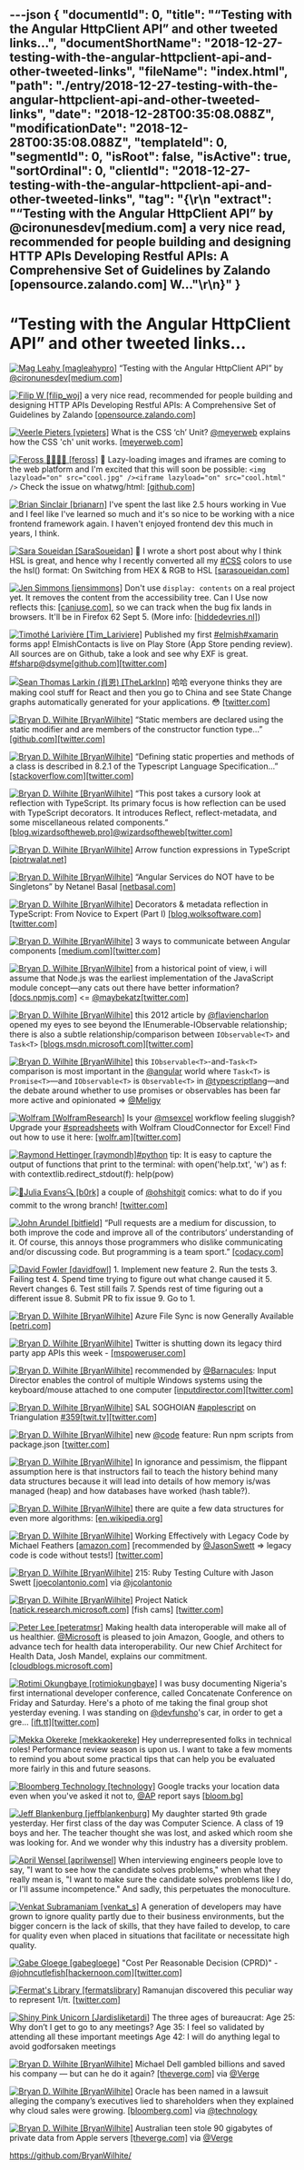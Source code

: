 ---json
{
  "documentId": 0,
  "title": "“Testing with the Angular HttpClient API” and other tweeted links…",
  "documentShortName": "2018-12-27-testing-with-the-angular-httpclient-api-and-other-tweeted-links",
  "fileName": "index.html",
  "path": "./entry/2018-12-27-testing-with-the-angular-httpclient-api-and-other-tweeted-links",
  "date": "2018-12-28T00:35:08.088Z",
  "modificationDate": "2018-12-28T00:35:08.088Z",
  "templateId": 0,
  "segmentId": 0,
  "isRoot": false,
  "isActive": true,
  "sortOrdinal": 0,
  "clientId": "2018-12-27-testing-with-the-angular-httpclient-api-and-other-tweeted-links",
  "tag": "{\r\n  \"extract\": \"“Testing with the Angular HttpClient API” by @cironunesdev[medium.com] a very nice read, recommended for people building and designing HTTP APIs              Developing Restful APIs: A Comprehensive Set of Guidelines by Zalando [opensource.zalando.com] W...\"\r\n}"
}
---

# “Testing with the Angular HttpClient API” and other tweeted links…

[<img alt="Mag Leahy [magleahypro]" src="https://songhay.blob.core.windows.net:443/shared-social-twitter/magleahypro.jpg">](http://about.me/magleahy) “Testing with the Angular HttpClient API” by [@cironunesdev](http://twitter.com/@cironunesdev)[[medium.com]](https://medium.com/netscape/testing-with-the-angular-httpclient-api-648203820712)

[<img alt="Filip W [filip_woj]" src="https://songhay.blob.core.windows.net:443/shared-social-twitter/filip_woj.jpg">](http://www.strathweb.com/) a very nice read, recommended for people building and designing HTTP APIs Developing Restful APIs: A Comprehensive Set of Guidelines by Zalando [[opensource.zalando.com]](https://opensource.zalando.com/restful-api-guidelines/)

[<img alt="Veerle Pieters [vpieters]" src="https://songhay.blob.core.windows.net:443/shared-social-twitter/vpieters.png">](http://veerle.duoh.com/) What is the CSS ‘ch’ Unit? [@meyerweb](http://twitter.com/@meyerweb) explains how the CSS 'ch' unit works. [[meyerweb.com]](https://meyerweb.com/eric/thoughts/2018/06/28/what-is-the-css-ch-unit/)

[<img alt="Feross 🧙🏼‍♂️✨ [feross]" src="https://songhay.blob.core.windows.net:443/shared-social-twitter/feross.jpeg">](https://feross.org/) 🌟 Lazy-loading images and iframes are coming to the web platform and I'm excited that this will soon be possible: `<img lazyload="on" src="cool.jpg" /><iframe lazyload="on" src="cool.html" />` Check the issue on whatwg/html: [[github.com]](https://github.com/whatwg/html/issues/2806)

[<img alt="Brian Sinclair [brianarn]" src="https://songhay.blob.core.windows.net:443/shared-social-twitter/brianarn.jpg">](http://www.randomthink.net/) I've spent the last like 2.5 hours working in Vue and I feel like I've learned so much and it's so nice to be working with a nice frontend framework again. I haven't enjoyed frontend dev this much in years, I think.

[<img alt="Sara Soueidan [SaraSoueidan]" src="https://songhay.blob.core.windows.net:443/shared-social-twitter/SaraSoueidan.jpg">](https://www.sarasoueidan.com/) 📝 I wrote a short post about why I think HSL is great, and hence why I recently converted all my [#CSS](http://twitter.com/search?q='%23CSS) colors to use the hsl() format: On Switching from HEX & RGB to HSL [[sarasoueidan.com]](https://www.sarasoueidan.com/blog/hex-rgb-to-hsl/)

[<img alt="Jen Simmons [jensimmons]" src="https://songhay.blob.core.windows.net:443/shared-social-twitter/jensimmons.jpg">](http://youtube.com/layoutland) Don't use `display: contents` on a real project yet. It removes the content from the accessibility tree. Can I Use now reflects this: [[caniuse.com]](https://caniuse.com/#feat=css-display-contents), so we can track when the bug fix lands in browsers. It'll be in Firefox 62 Sept 5. (More info: [[hiddedevries.nl]](https://hiddedevries.nl/en/blog/2018-04-21-more-accessible-markup-with-display-contents))

[<img alt="Timothé Larivière [Tim_Lariviere]" src="https://songhay.blob.core.windows.net:443/shared-social-twitter/Tim_Lariviere.jpg">](http://timothelariviere.com/) Published my first [#elmish](http://twitter.com/search?q='%23elmish)[#xamarin](http://twitter.com/search?q='%23xamarin) forms app! ElmishContacts is live on Play Store (App Store pending review). All sources are on Github, take a look and see why EXF is great. [#fsharp](http://twitter.com/search?q='%23fsharp)[@dsyme](http://twitter.com/@dsyme)[[github.com]](https://github.com/TimLariviere/ElmishContacts)[[twitter.com]](https://twitter.com/Tim_Lariviere/status/1028884570433830913/photo/1)

[<img alt="Sean Thomas Larkin (肖恩) [TheLarkInn]" src="https://songhay.blob.core.windows.net:443/shared-social-twitter/TheLarkInn.jpg">](http://github.com/TheLarkInn) 哈哈 everyone thinks they are making cool stuff for React and then you go to China and see State Change graphs automatically generated for your applications. 😳 [[twitter.com]](https://twitter.com/TheLarkInn/status/1030711693276532736/photo/1)

[<img alt="Bryan D. Wilhite [BryanWilhite]" src="https://songhay.blob.core.windows.net:443/shared-social-twitter/BryanWilhite.jpeg">](http://songhayblog.azurewebsites.net/) “Static members are declared using the static modifier and are members of the constructor function type…” [[github.com]](https://github.com/Microsoft/TypeScript/blob/master/doc/spec.md#821-instance-and-static-members)[[twitter.com]](https://twitter.com/BryanWilhite/status/1029136385385455617/photo/1)

[<img alt="Bryan D. Wilhite [BryanWilhite]" src="https://songhay.blob.core.windows.net:443/shared-social-twitter/BryanWilhite.jpeg">](http://songhayblog.azurewebsites.net/) “Defining static properties and methods of a class is described in 8.2.1 of the Typescript Language Specification…” [[stackoverflow.com]](https://stackoverflow.com/a/13212701/22944)[[twitter.com]](https://twitter.com/BryanWilhite/status/1029136383355437061/photo/1)

[<img alt="Bryan D. Wilhite [BryanWilhite]" src="https://songhay.blob.core.windows.net:443/shared-social-twitter/BryanWilhite.jpeg">](http://songhayblog.azurewebsites.net/) “This post takes a cursory look at reflection with TypeScript. Its primary focus is how reflection can be used with TypeScript decorators. It introduces Reflect, reflect-metadata, and some miscellaneous related components.” [[blog.wizardsoftheweb.pro]](https://blog.wizardsoftheweb.pro/typescript-decorators-reflection/)[@wizardsoftheweb](http://twitter.com/@wizardsoftheweb)[[twitter.com]](https://twitter.com/BryanWilhite/status/1030480326399647745/photo/1)

[<img alt="Bryan D. Wilhite [BryanWilhite]" src="https://songhay.blob.core.windows.net:443/shared-social-twitter/BryanWilhite.jpeg">](http://songhayblog.azurewebsites.net/) Arrow function expressions in TypeScript [[piotrwalat.net]](http://www.piotrwalat.net/arrow-function-expressions-in-typescript/)

[<img alt="Bryan D. Wilhite [BryanWilhite]" src="https://songhay.blob.core.windows.net:443/shared-social-twitter/BryanWilhite.jpeg">](http://songhayblog.azurewebsites.net/) “Angular Services do NOT have to be Singletons” by Netanel Basal [[netbasal.com]](https://netbasal.com/angular-services-do-not-have-to-be-singletons-ffa879e62082)

[<img alt="Bryan D. Wilhite [BryanWilhite]" src="https://songhay.blob.core.windows.net:443/shared-social-twitter/BryanWilhite.jpeg">](http://songhayblog.azurewebsites.net/) Decorators & metadata reflection in TypeScript: From Novice to Expert (Part I) [[blog.wolksoftware.com]](http://blog.wolksoftware.com/decorators-reflection-javascript-typescript)[[twitter.com]](https://twitter.com/BryanWilhite/status/1030480688787599360/photo/1)

[<img alt="Bryan D. Wilhite [BryanWilhite]" src="https://songhay.blob.core.windows.net:443/shared-social-twitter/BryanWilhite.jpeg">](http://songhayblog.azurewebsites.net/) 3 ways to communicate between Angular components [[medium.com]](https://medium.com/dailyjs/3-ways-to-communicate-between-angular-components-a1e3f3304ecb)[[twitter.com]](https://twitter.com/BryanWilhite/status/1030207180098531329/photo/1)

[<img alt="Bryan D. Wilhite [BryanWilhite]" src="https://songhay.blob.core.windows.net:443/shared-social-twitter/BryanWilhite.jpeg">](http://songhayblog.azurewebsites.net/) from a historical point of view, i will assume that Node.js was the earliest implementation of the JavaScript module concept—any cats out there have better information? [[docs.npmjs.com]](https://docs.npmjs.com/getting-started/packages) <= [@maybekatz](http://twitter.com/@maybekatz)[[twitter.com]](https://twitter.com/BryanWilhite/status/1030469907329105920/photo/1)

[<img alt="Bryan D. Wilhite [BryanWilhite]" src="https://songhay.blob.core.windows.net:443/shared-social-twitter/BryanWilhite.jpeg">](http://songhayblog.azurewebsites.net/) this 2012 article by [@flaviencharlon](http://twitter.com/@flaviencharlon) opened my eyes to see beyond the IEnumerable-IObservable relationship; there is also a subtle relationship/comparison between `IObservable<T>` and `Task<T>` [[blogs.msdn.microsoft.com]](https://blogs.msdn.microsoft.com/flaviencharlon/2012/08/06/taskt-vs-iobservablet-when-to-use-what/)[[twitter.com]](https://twitter.com/BryanWilhite/status/1030478807046602752/photo/1)

[<img alt="Bryan D. Wilhite [BryanWilhite]" src="https://songhay.blob.core.windows.net:443/shared-social-twitter/BryanWilhite.jpeg">](http://songhayblog.azurewebsites.net/) this `IObservable<T>`-and-`Task<T>` comparison is most important in the [@angular](http://twitter.com/@angular) world where `Task<T>` is `Promise<T>`—and `IObservable<T>` is `Observable<T>` in [@typescriptlang](http://twitter.com/@typescriptlang)—and the debate around whether to use promises or observables has been far more active and opinionated => [@Meligy](http://twitter.com/@Meligy)

[<img alt="Wolfram [WolframResearch]" src="https://songhay.blob.core.windows.net:443/shared-social-twitter/WolframResearch.png">](http://www.wolfram.com/) Is your [@msexcel](http://twitter.com/@msexcel) workflow feeling sluggish? Upgrade your [#spreadsheets](http://twitter.com/search?q='%23spreadsheets) with Wolfram CloudConnector for Excel! Find out how to use it here: [[wolfr.am]](https://wolfr.am/wnik56II)[[twitter.com]](https://twitter.com/WolframResearch/status/1029048703858999297/photo/1)

[<img alt="Raymond Hettinger [raymondh]" src="https://songhay.blob.core.windows.net:443/shared-social-twitter/raymondh.jpg">](https://rhettinger.wordpress.com/)[#python](http://twitter.com/search?q='%23python) tip: It is easy to capture the output of functions that print to the terminal: with open('help.txt', 'w') as f: with contextlib.redirect_stdout(f): help(pow)

[<img alt="🔎Julia Evans🔍 [b0rk]" src="https://songhay.blob.core.windows.net:443/shared-social-twitter/b0rk.jpg">](http://jvns.ca/) a couple of [@ohshitgit](http://twitter.com/@ohshitgit) comics: what to do if you commit to the wrong branch! [[twitter.com]](https://twitter.com/b0rk/status/1028771510905909248/photo/1)

[<img alt="John Arundel [bitfield]" src="https://songhay.blob.core.windows.net:443/shared-social-twitter/bitfield.jpeg">](http://bitfieldconsulting.com/about) “Pull requests are a medium for discussion, to both improve the code and improve all of the contributors’ understanding of it. Of course, this annoys those programmers who dislike communicating and/or discussing code. But programming is a team sport.” [[codacy.com]](https://www.codacy.com/blog/how-to-code-review-in-a-pull-request/)

[<img alt="David Fowler [davidfowl]" src="https://songhay.blob.core.windows.net:443/shared-social-twitter/davidfowl.jpeg">](http://davidfowl.com/) 1. Implement new feature 2. Run the tests 3. Failing test 4. Spend time trying to figure out what change caused it 5. Revert changes 6. Test still fails 7. Spends rest of time figuring out a different issue 8. Submit PR to fix issue 9. Go to 1.

[<img alt="Bryan D. Wilhite [BryanWilhite]" src="https://songhay.blob.core.windows.net:443/shared-social-twitter/BryanWilhite.jpeg">](http://songhayblog.azurewebsites.net/) Azure File Sync is now Generally Available [[petri.com]](https://www.petri.com/azure-file-sync-now-generally-available)

[<img alt="Bryan D. Wilhite [BryanWilhite]" src="https://songhay.blob.core.windows.net:443/shared-social-twitter/BryanWilhite.jpeg">](http://songhayblog.azurewebsites.net/) Twitter is shutting down its legacy third party app APIs this week - [[mspoweruser.com]](https://mspoweruser.com/twitter-is-shutting-down-its-legacy-third-party-app-apis-this-week/)

[<img alt="Bryan D. Wilhite [BryanWilhite]" src="https://songhay.blob.core.windows.net:443/shared-social-twitter/BryanWilhite.jpeg">](http://songhayblog.azurewebsites.net/) recommended by [@Barnacules](http://twitter.com/@Barnacules): Input Director enables the control of multiple Windows systems using the keyboard/mouse attached to one computer [[inputdirector.com]](http://www.inputdirector.com)[[twitter.com]](https://twitter.com/BryanWilhite/status/1029957788363976704/photo/1)

[<img alt="Bryan D. Wilhite [BryanWilhite]" src="https://songhay.blob.core.windows.net:443/shared-social-twitter/BryanWilhite.jpeg">](http://songhayblog.azurewebsites.net/) SAL SOGHOIAN [#applescript](http://twitter.com/search?q='%23applescript) on Triangulation [#359](http://twitter.com/search?q='%23359)[[twit.tv]](https://twit.tv/shows/triangulation/episodes/359)[[twitter.com]](https://twitter.com/BryanWilhite/status/1029035284636131328/photo/1)

[<img alt="Bryan D. Wilhite [BryanWilhite]" src="https://songhay.blob.core.windows.net:443/shared-social-twitter/BryanWilhite.jpeg">](http://songhayblog.azurewebsites.net/) new [@code](http://twitter.com/@code) feature: Run npm scripts from package.json [[twitter.com]](https://twitter.com/BryanWilhite/status/1029108396820115456/photo/1)

[<img alt="Bryan D. Wilhite [BryanWilhite]" src="https://songhay.blob.core.windows.net:443/shared-social-twitter/BryanWilhite.jpeg">](http://songhayblog.azurewebsites.net/) In ignorance and pessimism, the flippant assumption here is that instructors fail to teach the history behind many data structures because it will lead into details of how memory is/was managed (heap) and how databases have worked (hash table?).

[<img alt="Bryan D. Wilhite [BryanWilhite]" src="https://songhay.blob.core.windows.net:443/shared-social-twitter/BryanWilhite.jpeg">](http://songhayblog.azurewebsites.net/) there are quite a few data structures for even more algorithms: [[en.wikipedia.org]](https://en.wikipedia.org/wiki/List_of_data_structures)

[<img alt="Bryan D. Wilhite [BryanWilhite]" src="https://songhay.blob.core.windows.net:443/shared-social-twitter/BryanWilhite.jpeg">](http://songhayblog.azurewebsites.net/) Working Effectively with Legacy Code by Michael Feathers [[amazon.com]](https://www.amazon.com/Working-Effectively-Legacy-Code-EFFECT-ebook/dp/B005OYHF0A?SubscriptionId=1SW6D7X6ZXXR92KVX0G2&tag=thekintespacec00&linkCode=xm2&camp=2025&creative=165953&creativeASIN=B005OYHF0A) [recommended by [@JasonSwett](http://twitter.com/@JasonSwett) => legacy code is code without tests!] [[twitter.com]](https://twitter.com/BryanWilhite/status/1029494616075059200/photo/1)

[<img alt="Bryan D. Wilhite [BryanWilhite]" src="https://songhay.blob.core.windows.net:443/shared-social-twitter/BryanWilhite.jpeg">](http://songhayblog.azurewebsites.net/) 215: Ruby Testing Culture with Jason Swett [[joecolantonio.com]](https://joecolantonio.com/testtalks/215-ruby-testing-culture-with-jason-swett/) via [@jcolantonio](http://twitter.com/@jcolantonio)

[<img alt="Bryan D. Wilhite [BryanWilhite]" src="https://songhay.blob.core.windows.net:443/shared-social-twitter/BryanWilhite.jpeg">](http://songhayblog.azurewebsites.net/) Project Natick [[natick.research.microsoft.com]](http://natick.research.microsoft.com) [fish cams] [[twitter.com]](https://twitter.com/BryanWilhite/status/1029036619888619520/photo/1)

[<img alt="Peter Lee [peteratmsr]" src="https://songhay.blob.core.windows.net:443/shared-social-twitter/peteratmsr.jpg">](https://twitter.com/peteratmsr) Making health data interoperable will make all of us healthier. [@Microsoft](http://twitter.com/@Microsoft) is pleased to join Amazon, Google, and others to advance tech for health data interoperability. Our new Chief Architect for Health Data, Josh Mandel, explains our commitment. [[cloudblogs.microsoft.com]](https://cloudblogs.microsoft.com/industry-blog/industry/health/microsoft-amazon-google-and-ibm-issue-joint-statement-for-healthcare-interoperability/)

[<img alt="Rotimi Okungbaye [rotimiokungbaye]" src="https://songhay.blob.core.windows.net:443/shared-social-twitter/rotimiokungbaye.jpg">](http://www.rotimiokungbaye.com/) I was busy documenting Nigeria's first international developer conference, called Concatenate Conference on Friday and Saturday. Here's a photo of me taking the final group shot yesterday evening. I was standing on [@devfunsho](http://twitter.com/@devfunsho)'s car, in order to get a gre… [[ift.tt]](https://ift.tt/2P55jx4)[[twitter.com]](https://twitter.com/rotimiokungbaye/status/1028708630235897856/photo/1)

[<img alt="Mekka Okereke [mekkaokereke]" src="https://songhay.blob.core.windows.net:443/shared-social-twitter/mekkaokereke.jpeg">](https://www.mekka-tech.com/) Hey underrepresented folks in technical roles! Performance review season is upon us. I want to take a few moments to remind you about some practical tips that can help you be evaluated more fairly in this and future seasons.

[<img alt="Bloomberg Technology [technology]" src="https://songhay.blob.core.windows.net:443/shared-social-twitter/technology.jpg">](http://www.bloomberg.com/technology) Google tracks your location data even when you've asked it not to, [@AP](http://twitter.com/@AP) report says [[bloom.bg]](https://bloom.bg/2P3LSEL)

[<img alt="Jeff Blankenburg [jeffblankenburg]" src="https://songhay.blob.core.windows.net:443/shared-social-twitter/jeffblankenburg.jpg">](http://jeffblankenburg.com/) My daughter started 9th grade yesterday. Her first class of the day was Computer Science. A class of 19 boys and her. The teacher thought she was lost, and asked which room she was looking for. And we wonder why this industry has a diversity problem.

[<img alt="April Wensel [aprilwensel]" src="https://songhay.blob.core.windows.net:443/shared-social-twitter/aprilwensel.jpg">](http://compassionatecoding.com/) When interviewing engineers people love to say, "I want to see how the candidate solves problems," when what they really mean is, "I want to make sure the candidate solves problems like I do, or I'll assume incompetence." And sadly, this perpetuates the monoculture.

[<img alt="Venkat Subramaniam [venkat_s]" src="https://songhay.blob.core.windows.net:443/shared-social-twitter/venkat_s.jpg">](http://www.agiledeveloper.com/) A generation of developers may have grown to ignore quality partly due to their business environments, but the bigger concern is the lack of skills, that they have failed to develop, to care for quality even when placed in situations that facilitate or necessitate high quality.

[<img alt="Gabe Gloege [gabegloege]" src="https://songhay.blob.core.windows.net:443/shared-social-twitter/gabegloege.jpg">](https://twitter.com/gabegloege) "Cost Per Reasonable Decision (CPRD)" - [@johncutlefish](http://twitter.com/@johncutlefish)[[hackernoon.com]](https://hackernoon.com/cost-per-reasonable-decision-cprd-ed1ca8c6147#---344-488)[[twitter.com]](https://twitter.com/gabegloege/status/1029778280772259844/photo/1)

[<img alt="Fermat's Library [fermatslibrary]" src="https://songhay.blob.core.windows.net:443/shared-social-twitter/fermatslibrary.png">](http://fermatslibrary.com/) Ramanujan discovered this peculiar way to represent 1/π. [[twitter.com]](https://twitter.com/fermatslibrary/status/1029350686465634304/photo/1)

[<img alt="Shiny Pink Unicorn [Jardisliketardi]" src="https://songhay.blob.core.windows.net:443/shared-social-twitter/Jardisliketardi.jpg">](https://twitter.com/Jardisliketardi) The three ages of bureaucrat: Age 25: Why don’t I get to go to any meetings? Age 35: I feel so validated by attending all these important meetings Age 42: I will do anything legal to avoid godforsaken meetings

[<img alt="Bryan D. Wilhite [BryanWilhite]" src="https://songhay.blob.core.windows.net:443/shared-social-twitter/BryanWilhite.jpeg">](http://songhayblog.azurewebsites.net/) Michael Dell gambled billions and saved his company — but can he do it again? [[theverge.com]](https://www.theverge.com/2018/8/13/17644234/michael-dell-enterprise-technology-consumer-laptop-private-public-emc?utm_campaign=theverge&utm_content=entry&utm_medium=social&utm_source=twitter) via [@Verge](http://twitter.com/@Verge)

[<img alt="Bryan D. Wilhite [BryanWilhite]" src="https://songhay.blob.core.windows.net:443/shared-social-twitter/BryanWilhite.jpeg">](http://songhayblog.azurewebsites.net/) Oracle has been named in a lawsuit alleging the company’s executives lied to shareholders when they explained why cloud sales were growing. [[bloomberg.com]](https://www.bloomberg.com/news/articles/2018-08-10/oracle-accused-of-defrauding-investors-on-cloud-sales-growth) via [@technology](http://twitter.com/@technology)

[<img alt="Bryan D. Wilhite [BryanWilhite]" src="https://songhay.blob.core.windows.net:443/shared-social-twitter/BryanWilhite.jpeg">](http://songhayblog.azurewebsites.net/) Australian teen stole 90 gigabytes of private data from Apple servers [[theverge.com]](https://www.theverge.com/2018/8/16/17701706/apple-hack-system-australia-teen) via [@Verge](http://twitter.com/@Verge)

<https://github.com/BryanWilhite/>
